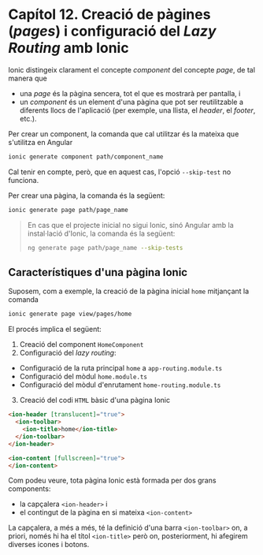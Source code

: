 # Capítol 12. Creació de pàgines (*pages*) i configuració del *Lazy Routing* amb Ionic
Ionic distingeix clarament el concepte *component* del concepte *page*, de tal manera que
* una *page* és la pàgina sencera, tot el que es mostrarà per pantalla, i
* un *component* és un element d'una pàgina que pot ser reutilitzable a diferents llocs de l'aplicació (per exemple, una llista, el *header*, el *footer*, etc.).

Per crear un component, la comanda que cal utilitzar és la mateixa que s'utilitza en Angular
```bash
ionic generate component path/component_name
```
Cal tenir en compte, però, que en aquest cas, l'opció `--skip-test` no funciona.

Per crear una pàgina, la comanda és la següent:
```bash
ionic generate page path/page_name
```
> En cas que el projecte inicial no sigui Ionic, sinó Angular amb la instal·lació d'Ionic, la comanda és la següent:
>```bash
>ng generate page path/page_name --skip-tests
>```

## Característiques d'una pàgina Ionic
Suposem, com a exemple, la creació de la pàgina inicial `home` mitjançant la comanda
```bash
ionic generate page view/pages/home
```
El procés implica el següent:
1. Creació del component `HomeComponent`
2. Configuració del *lazy routing*:
 * Configuració de la ruta principal `home` a `app-routing.module.ts`
 * Configuració del mòdul `home.module.ts`
 * Configuració del mòdul d'enrutament `home-routing.module.ts`
3. Creació del codi `HTML` bàsic d'una pàgina Ionic
```html
<ion-header [translucent]="true">
  <ion-toolbar>
    <ion-title>home</ion-title>
  </ion-toolbar>
</ion-header>

<ion-content [fullscreen]="true">
</ion-content>
```

Com podeu veure, tota pàgina Ionic està formada per dos grans components:
* la capçalera `<ion-header>` i
* el contingut de la pàgina en si mateixa `<ion-content>`

La capçalera, a més a més, té la definició d'una barra `<ion-toolbar>` on, a priori, només hi ha el títol `<ion-title>` però on, posteriorment, hi afegirem diverses icones i botons.